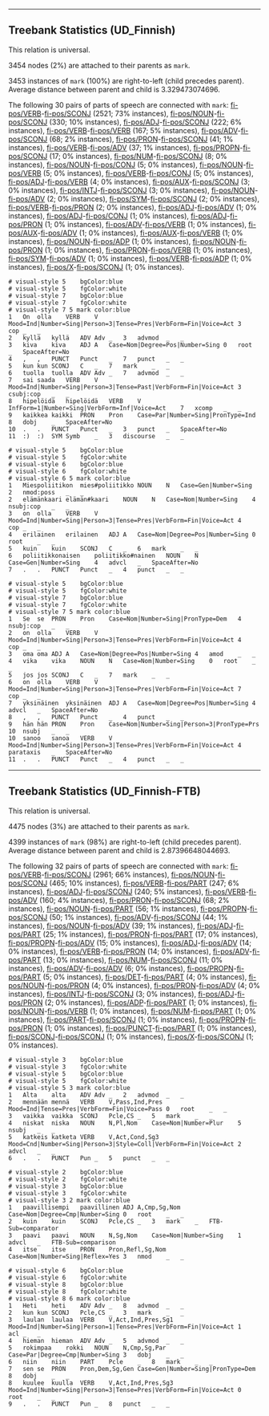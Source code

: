 

--------------------------------------------------------------------------------

## Treebank Statistics (UD_Finnish)

This relation is universal.

3454 nodes (2%) are attached to their parents as `mark`.

3453 instances of `mark` (100%) are right-to-left (child precedes parent).
Average distance between parent and child is 3.329473074696.

The following 30 pairs of parts of speech are connected with `mark`: [fi-pos/VERB]()-[fi-pos/SCONJ]() (2521; 73% instances), [fi-pos/NOUN]()-[fi-pos/SCONJ]() (330; 10% instances), [fi-pos/ADJ]()-[fi-pos/SCONJ]() (222; 6% instances), [fi-pos/VERB]()-[fi-pos/VERB]() (167; 5% instances), [fi-pos/ADV]()-[fi-pos/SCONJ]() (68; 2% instances), [fi-pos/PRON]()-[fi-pos/SCONJ]() (41; 1% instances), [fi-pos/VERB]()-[fi-pos/ADV]() (37; 1% instances), [fi-pos/PROPN]()-[fi-pos/SCONJ]() (17; 0% instances), [fi-pos/NUM]()-[fi-pos/SCONJ]() (8; 0% instances), [fi-pos/NOUN]()-[fi-pos/CONJ]() (5; 0% instances), [fi-pos/NOUN]()-[fi-pos/VERB]() (5; 0% instances), [fi-pos/VERB]()-[fi-pos/CONJ]() (5; 0% instances), [fi-pos/ADJ]()-[fi-pos/VERB]() (4; 0% instances), [fi-pos/AUX]()-[fi-pos/SCONJ]() (3; 0% instances), [fi-pos/INTJ]()-[fi-pos/SCONJ]() (3; 0% instances), [fi-pos/NOUN]()-[fi-pos/ADV]() (2; 0% instances), [fi-pos/SYM]()-[fi-pos/SCONJ]() (2; 0% instances), [fi-pos/VERB]()-[fi-pos/PRON]() (2; 0% instances), [fi-pos/ADJ]()-[fi-pos/ADV]() (1; 0% instances), [fi-pos/ADJ]()-[fi-pos/CONJ]() (1; 0% instances), [fi-pos/ADJ]()-[fi-pos/PRON]() (1; 0% instances), [fi-pos/ADV]()-[fi-pos/VERB]() (1; 0% instances), [fi-pos/AUX]()-[fi-pos/ADV]() (1; 0% instances), [fi-pos/AUX]()-[fi-pos/VERB]() (1; 0% instances), [fi-pos/NOUN]()-[fi-pos/ADP]() (1; 0% instances), [fi-pos/NOUN]()-[fi-pos/PRON]() (1; 0% instances), [fi-pos/PRON]()-[fi-pos/VERB]() (1; 0% instances), [fi-pos/SYM]()-[fi-pos/ADV]() (1; 0% instances), [fi-pos/VERB]()-[fi-pos/ADP]() (1; 0% instances), [fi-pos/X]()-[fi-pos/SCONJ]() (1; 0% instances).


~~~ conllu
# visual-style 5	bgColor:blue
# visual-style 5	fgColor:white
# visual-style 7	bgColor:blue
# visual-style 7	fgColor:white
# visual-style 7 5 mark	color:blue
1	On	olla	VERB	V	Mood=Ind|Number=Sing|Person=3|Tense=Pres|VerbForm=Fin|Voice=Act	3	cop	_	_
2	kyllä	kyllä	ADV	Adv	_	3	advmod	_	_
3	kiva	kiva	ADJ	A	Case=Nom|Degree=Pos|Number=Sing	0	root	_	SpaceAfter=No
4	,	,	PUNCT	Punct	_	7	punct	_	_
5	kun	kun	SCONJ	C	_	7	mark	_	_
6	tuolla	tuolla	ADV	Adv	_	7	advmod	_	_
7	sai	saada	VERB	V	Mood=Ind|Number=Sing|Person=3|Tense=Past|VerbForm=Fin|Voice=Act	3	csubj:cop	_	_
8	hipelöidä	hipelöidä	VERB	V	InfForm=1|Number=Sing|VerbForm=Inf|Voice=Act	7	xcomp	_	_
9	kaikkea	kaikki	PRON	Pron	Case=Par|Number=Sing|PronType=Ind	8	dobj	_	SpaceAfter=No
10	.	.	PUNCT	Punct	_	3	punct	_	SpaceAfter=No
11	:)	:)	SYM	Symb	_	3	discourse	_	_

~~~


~~~ conllu
# visual-style 5	bgColor:blue
# visual-style 5	fgColor:white
# visual-style 6	bgColor:blue
# visual-style 6	fgColor:white
# visual-style 6 5 mark	color:blue
1	Miespoliitikon	mies#poliitikko	NOUN	N	Case=Gen|Number=Sing	2	nmod:poss	_	_
2	elämänkaari	elämän#kaari	NOUN	N	Case=Nom|Number=Sing	4	nsubj:cop	_	_
3	on	olla	VERB	V	Mood=Ind|Number=Sing|Person=3|Tense=Pres|VerbForm=Fin|Voice=Act	4	cop	_	_
4	erilainen	erilainen	ADJ	A	Case=Nom|Degree=Pos|Number=Sing	0	root	_	_
5	kuin	kuin	SCONJ	C	_	6	mark	_	_
6	poliitikkonaisen	poliitikko#nainen	NOUN	N	Case=Gen|Number=Sing	4	advcl	_	SpaceAfter=No
7	.	.	PUNCT	Punct	_	4	punct	_	_

~~~


~~~ conllu
# visual-style 5	bgColor:blue
# visual-style 5	fgColor:white
# visual-style 7	bgColor:blue
# visual-style 7	fgColor:white
# visual-style 7 5 mark	color:blue
1	Se	se	PRON	Pron	Case=Nom|Number=Sing|PronType=Dem	4	nsubj:cop	_	_
2	on	olla	VERB	V	Mood=Ind|Number=Sing|Person=3|Tense=Pres|VerbForm=Fin|Voice=Act	4	cop	_	_
3	oma	oma	ADJ	A	Case=Nom|Degree=Pos|Number=Sing	4	amod	_	_
4	vika	vika	NOUN	N	Case=Nom|Number=Sing	0	root	_	_
5	jos	jos	SCONJ	C	_	7	mark	_	_
6	on	olla	VERB	V	Mood=Ind|Number=Sing|Person=3|Tense=Pres|VerbForm=Fin|Voice=Act	7	cop	_	_
7	yksinäinen	yksinäinen	ADJ	A	Case=Nom|Degree=Pos|Number=Sing	4	advcl	_	SpaceAfter=No
8	,	,	PUNCT	Punct	_	4	punct	_	_
9	hän	hän	PRON	Pron	Case=Nom|Number=Sing|Person=3|PronType=Prs	10	nsubj	_	_
10	sanoo	sanoa	VERB	V	Mood=Ind|Number=Sing|Person=3|Tense=Pres|VerbForm=Fin|Voice=Act	4	parataxis	_	SpaceAfter=No
11	.	.	PUNCT	Punct	_	4	punct	_	_

~~~




--------------------------------------------------------------------------------

## Treebank Statistics (UD_Finnish-FTB)

This relation is universal.

4475 nodes (3%) are attached to their parents as `mark`.

4399 instances of `mark` (98%) are right-to-left (child precedes parent).
Average distance between parent and child is 2.87396648044693.

The following 32 pairs of parts of speech are connected with `mark`: [fi-pos/VERB]()-[fi-pos/SCONJ]() (2961; 66% instances), [fi-pos/NOUN]()-[fi-pos/SCONJ]() (465; 10% instances), [fi-pos/VERB]()-[fi-pos/PART]() (247; 6% instances), [fi-pos/ADJ]()-[fi-pos/SCONJ]() (240; 5% instances), [fi-pos/VERB]()-[fi-pos/ADV]() (160; 4% instances), [fi-pos/PRON]()-[fi-pos/SCONJ]() (68; 2% instances), [fi-pos/NOUN]()-[fi-pos/PART]() (56; 1% instances), [fi-pos/PROPN]()-[fi-pos/SCONJ]() (50; 1% instances), [fi-pos/ADV]()-[fi-pos/SCONJ]() (44; 1% instances), [fi-pos/NOUN]()-[fi-pos/ADV]() (39; 1% instances), [fi-pos/ADJ]()-[fi-pos/PART]() (25; 1% instances), [fi-pos/PRON]()-[fi-pos/PART]() (17; 0% instances), [fi-pos/PROPN]()-[fi-pos/ADV]() (15; 0% instances), [fi-pos/ADJ]()-[fi-pos/ADV]() (14; 0% instances), [fi-pos/VERB]()-[fi-pos/PRON]() (14; 0% instances), [fi-pos/ADV]()-[fi-pos/PART]() (13; 0% instances), [fi-pos/NUM]()-[fi-pos/SCONJ]() (11; 0% instances), [fi-pos/ADV]()-[fi-pos/ADV]() (6; 0% instances), [fi-pos/PROPN]()-[fi-pos/PART]() (5; 0% instances), [fi-pos/DET]()-[fi-pos/PART]() (4; 0% instances), [fi-pos/NOUN]()-[fi-pos/PRON]() (4; 0% instances), [fi-pos/PRON]()-[fi-pos/ADV]() (4; 0% instances), [fi-pos/INTJ]()-[fi-pos/SCONJ]() (3; 0% instances), [fi-pos/ADJ]()-[fi-pos/PRON]() (2; 0% instances), [fi-pos/ADP]()-[fi-pos/PART]() (1; 0% instances), [fi-pos/NOUN]()-[fi-pos/VERB]() (1; 0% instances), [fi-pos/NUM]()-[fi-pos/PART]() (1; 0% instances), [fi-pos/PART]()-[fi-pos/SCONJ]() (1; 0% instances), [fi-pos/PROPN]()-[fi-pos/PRON]() (1; 0% instances), [fi-pos/PUNCT]()-[fi-pos/PART]() (1; 0% instances), [fi-pos/SCONJ]()-[fi-pos/SCONJ]() (1; 0% instances), [fi-pos/X]()-[fi-pos/SCONJ]() (1; 0% instances).


~~~ conllu
# visual-style 3	bgColor:blue
# visual-style 3	fgColor:white
# visual-style 5	bgColor:blue
# visual-style 5	fgColor:white
# visual-style 5 3 mark	color:blue
1	Alta	alta	ADV	Adv	_	2	advmod	_	_
2	mennään	mennä	VERB	V,Pass,Ind,Pres	Mood=Ind|Tense=Pres|VerbForm=Fin|Voice=Pass	0	root	_	_
3	vaikka	vaikka	SCONJ	Pcle,CS	_	5	mark	_	_
4	niskat	niska	NOUN	N,Pl,Nom	Case=Nom|Number=Plur	5	nsubj	_	_
5	katkeis	katketa	VERB	V,Act,Cond,Sg3	Mood=Cnd|Number=Sing|Person=3|Style=Coll|VerbForm=Fin|Voice=Act	2	advcl	_	_
6	.	.	PUNCT	Pun	_	5	punct	_	_

~~~


~~~ conllu
# visual-style 2	bgColor:blue
# visual-style 2	fgColor:white
# visual-style 3	bgColor:blue
# visual-style 3	fgColor:white
# visual-style 3 2 mark	color:blue
1	paavillisempi	paavillinen	ADJ	A,Cmp,Sg,Nom	Case=Nom|Degree=Cmp|Number=Sing	0	root	_	_
2	kuin	kuin	SCONJ	Pcle,CS	_	3	mark	_	FTB-Sub=comparator
3	paavi	paavi	NOUN	N,Sg,Nom	Case=Nom|Number=Sing	1	advcl	_	FTB-Sub=comparison
4	itse	itse	PRON	Pron,Refl,Sg,Nom	Case=Nom|Number=Sing|Reflex=Yes	3	nmod	_	_

~~~


~~~ conllu
# visual-style 6	bgColor:blue
# visual-style 6	fgColor:white
# visual-style 8	bgColor:blue
# visual-style 8	fgColor:white
# visual-style 8 6 mark	color:blue
1	Heti	heti	ADV	Adv	_	8	advmod	_	_
2	kun	kun	SCONJ	Pcle,CS	_	3	mark	_	_
3	laulan	laulaa	VERB	V,Act,Ind,Pres,Sg1	Mood=Ind|Number=Sing|Person=1|Tense=Pres|VerbForm=Fin|Voice=Act	1	acl	_	_
4	hieman	hieman	ADV	Adv	_	5	advmod	_	_
5	rokimpaa	rokki	NOUN	N,Cmp,Sg,Par	Case=Par|Degree=Cmp|Number=Sing	3	dobj	_	_
6	niin	niin	PART	Pcle	_	8	mark	_	_
7	sen	se	PRON	Pron,Dem,Sg,Gen	Case=Gen|Number=Sing|PronType=Dem	8	dobj	_	_
8	kuulee	kuulla	VERB	V,Act,Ind,Pres,Sg3	Mood=Ind|Number=Sing|Person=3|Tense=Pres|VerbForm=Fin|Voice=Act	0	root	_	_
9	.	.	PUNCT	Pun	_	8	punct	_	_

~~~


